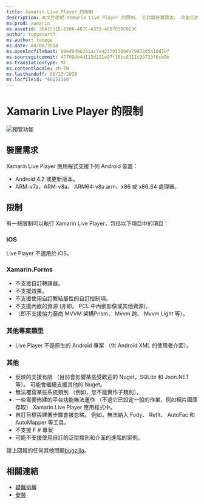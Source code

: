 ```yaml
---
title: Xamarin Live Player 的限制
description: 本文件說明 Xamarin Live Player 的限制。 它討論裝置需求、 功能它適用於專案類型，且其他其他主題。
ms.prod: xamarin
ms.assetid: 36A1531E-630A-4B7C-A333-4E67E5DC023C
author: topgenorth
ms.author: toopge
ms.date: 08/08/2018
ms.openlocfilehash: 99ed8d06331ac7e423791309da79d72d5a10d70f
ms.sourcegitcommit: 47709db4d115d221e97f18bc8111c95723f6cb9b
ms.translationtype: MT
ms.contentlocale: zh-TW
ms.lasthandoff: 08/13/2018
ms.locfileid: "40251166"
---
```

# <a name="limitations-of-xamarin-live-player"></a>Xamarin Live Player 的限制

![預覽功能](~/media/shared/preview.png)

## <a name="device-requirements"></a>裝置需求

Xamarin Live Player 應用程式支援下列 Android 裝置：

- Android 4.2 或更新版本。
- ARM-v7a，ARM-v8a、 ARM64-v8a arm、x86 或 x86_64 處理器。

## <a name="limitations"></a>限制

有一些限制可以執行 Xamarin Live Player，包括以下項目中的項目：

### <a name="ios"></a>iOS

Live Player 不適用於 iOS。

### <a name="xamarinforms"></a>Xamarin.Forms

- 不支援自訂轉譯器。
- 不支援效果。
- 不支援使用自訂繫結屬性的自訂控制項。
- 不支援內嵌的資源 (亦即。 PCL 中內嵌影像或其他資源)。
- （即不支援協力廠商 MVVM 架構Prism、 Mvvm 跨、 Mvvm Light 等）。

### <a name="other-project-types"></a>其他專案類型

- Live Player 不是原生的 Android 專案 （供 Android XML 的使用者介面）。

### <a name="misc"></a>其他

- 反映的支援有限 （目前會影響某些受歡迎的 Nuget，SQLite 和 Json.NET 等）。 可能會繼續支援其他的 Nuget。
- 無法覆寫某些系統類別 （例如，您不能實作子類別）。
- 一些需要佈建的平台功能無法運作 （不過它已設定一般的作業，例如相片圖庫存取） Xamarin Live Player 應用程式中。
- 自訂目標與建置步驟會被忽略。 例如，無法納入 Fody、 Refit、 AutoFac 和 AutoMapper 等工具。
- 不支援 F # 專案
- 可能不支援使用自訂的泛型類別和介面的進階的案例。

請上回報的任何其他問題[bugzilla](https://aka.ms/live-player-report-issue)。

## <a name="related-links"></a>相關連結

- [疑難排解](~/tools/live-player/troubleshooting.md)
- [安裝](~/tools/live-player/install.md)

